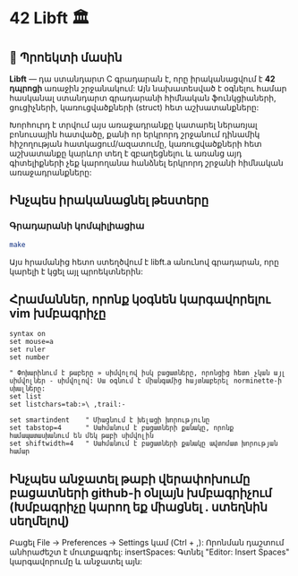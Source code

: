 # 42 Libft 🏛️

## 📌 Պրոեկտի մասին

**Libft** — դա ստանդարտ C գրադարան է, որը իրականացվում է **42 դպրոցի** առաջին շրջանակում: Այն նախատեսված է օգնելու համար հասկանալ ստանդարտ գրադարանի հիմնական ֆունկցիաների, ցուցիչների, կառուցվածքների (struct) հետ աշխատանքները:

Խորհուրդ է տրվում այս առաջադրանքը կատարել ներառյալ բոնուսային հատվածը, քանի որ երկրորդ շրջանում դինամիկ հիշողության հատկացում/ազատումը, կառուցվածքների հետ աշխատանքը կարևոր տեղ է զբաղեցնելու և առանց այդ գիտելիքների չեք կարողանա հանձնել երկրորդ շրջանի հիմնական առաջադրանքները:

## Ինչպես իրականացնել թեստերը
### Գրադարանի կոմպիլիացիա

```sh
make
```

Այս հրամանից հետո ստեղծվում է libft.a անունով գրադարան, որը կարելի է կցել այլ պրոեկտներին:

## Հրամաններ, որոնք կօգնեն կարգավորելու vim խմբագրիչը

```
syntax on
set mouse=a
set ruler
set number

" Փոխարինում է թաբերը » սիմվոլով իսկ բացատները, որոնցից հետո չկան այլ սիմվոլներ - սիմվոլով: Սա օգնում է միանգամից հայտնաբերել norminette-ի սխալները:
set list
set listchars=tab:»\ ,trail:-

set smartindent    " Միացնում է խելացի խորությունը
set tabstop=4      " Սահմանում է բացատների քանակը, որոնք համապատասխանում են մեկ թաբի սիմվոլին
set shiftwidth=4   " Սահմանում է բացատների քանակը ավտոմատ խորության համար
```

## Ինչպես անջատել թաբի վերափոխումը բացատների github-ի օնլայն խմբագրիչում (Խմբագրիչը կարող եք միացնել . ստեղնին սեղմելով)

Բացել File → Preferences → Settings կամ (Ctrl + ,):
Որոնման դաշտում անհրաժեշտ է մուտքագրել: insertSpaces:
Գտնել "Editor: Insert Spaces" կարգավորումը և անջատել այն:
